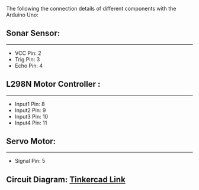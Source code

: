 The following the connection details of different components with the Arduino Uno:

## Sonar Sensor:
----------------
* VCC Pin: 2
* Trig Pin: 3
* Echo Pin: 4

## L298N Motor Controller :

----------------
* Input1 Pin: 8
* Input2 Pin: 9
* Input3 Pin: 10
* Input4 Pin: 11

## Servo Motor:

----------------
* Signal Pin: 5

## Circuit Diagram: [Tinkercad Link](https://www.tinkercad.com/things/906aUR3Vl7N)
